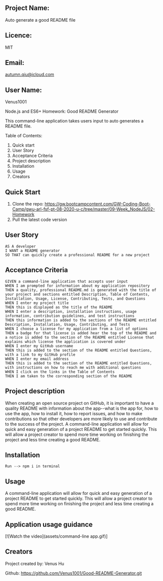 ## Project Name: 
Auto generate a good README file

## Licence:
MIT

## Email:
autumn.qiu@icloud.com

## User Name:
Venus1001 

Node.js and ES6+ Homework: Good README Generator
               
This command-line application takes users input to auto generates a README file.

Table of Contents:

1. Quick start
2. User Story
3. Acceptance Criteria
4. Project description
5. Installation
6. Usage
7. Creators

## Quick Start
1. Clone the repo: https://gw.bootcampcontent.com/GW-Coding-Boot-Camp/gwu-arl-fsf-pt-08-2020-u-c/tree/master/09-Week_NodeJS/02-Homework
2. Pull the latest code version


## User Story
                    
```
AS A developer
I WANT a README generator
SO THAT can quickly create a professional README for a new project
```


## Acceptance Criteria
```
GIVEN a command-line application that accepts user input
WHEN I am prompted for information about my application repository
THEN a quality, professional README.md is generated with the title of your project and sections entitled Description, Table of Contents, Installation, Usage, License, Contributing, Tests, and Questions
WHEN I enter my project title
THEN this is displayed as the title of the README
WHEN I enter a description, installation instructions, usage information, contribution guidelines, and test instructions
THEN this information is added to the sections of the README entitled Description, Installation, Usage, Contributing, and Tests
WHEN I choose a license for my application from a list of options
THEN a badge for that license is added hear the top of the README and a notice is added to the section of the README entitled License that explains which license the application is covered under
WHEN I enter my GitHub username
THEN this is added to the section of the README entitled Questions, with a link to my GitHub profile
WHEN I enter my email address
THEN this is added to the section of the README entitled Questions, with instructions on how to reach me with additional questions
WHEN I click on the links in the Table of Contents
THEN I am taken to the corresponding section of the README
```


## Project description
When creating an open source project on GitHub, it is important to have a quality README with information about the app--what is the app for, how to use the app, how to install it, how to report issues, and how to make contributions so that other developers are more likely to use and contribute to the success of the project. A command-line application will allow for quick and easy generation of a project README to get started quickly. This will allow a project creator to spend more time working on finishing the project and less time creating a good README.
         
## Installation
```
Run --> npm i in terminal
```


## Usage

A command-line application will allow for quick and easy generation of a project README to get started quickly. 
This will allow a project creator to spend more time working on finishing the project and less time creating a good README.

## Application usage guidance

[![Watch the video](assets/command-line app.gif)]


## Creators
Project created by: Venus Hu 

Github: 
https://github.com/Venus1001/Good-README-Generator.git